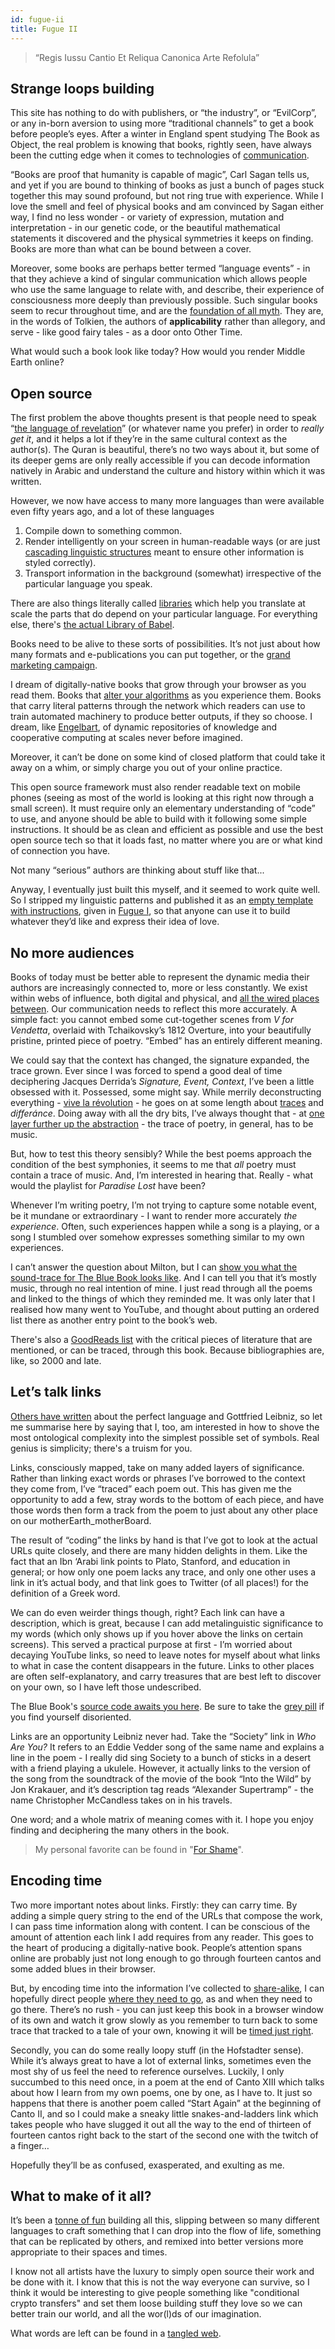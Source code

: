 ```yaml
---
id: fugue-ii
title: Fugue II
---
```


>“Regis Iussu Cantio Et Reliqua Canonica Arte Refolula”


## Strange loops building

This site has nothing to do with publishers, or “the industry”, or “EvilCorp”, or any in-born aversion to using more “traditional channels” to get a book before people’s eyes. After a winter in England spent studying The Book as Object, the real problem is knowing that books, rightly seen, have always been the cutting edge when it comes to technologies of [communication](http://lab404.com/misc/ltdinc.pdf).

“Books are proof that humanity is capable of magic”, Carl Sagan tells us, and yet if you are bound to thinking of books as just a bunch of pages stuck together this may sound profound, but not ring true with experience. While I love the smell and feel of physical books and am convinced by Sagan either way, I find no less wonder - or variety of expression, mutation and interpretation - in our genetic code, or the beautiful mathematical statements it discovered and the physical symmetries it keeps on finding. Books are more than what can be bound between a cover.

Moreover, some books are perhaps better termed “language events” - in that they achieve a kind of singular communication which allows people who use the same language to relate with, and describe, their experience of consciousness more deeply than previously possible. Such singular books seem to recur throughout time, and are the [foundation of all myth](https://twitter.com/cryptowanderer/status/1126860487969447936). They are, in the words of Tolkien, the authors of **applicability** rather than allegory, and serve - like good fairy tales - as a door onto Other Time.

What would such a book look like today? How would you render Middle Earth online?


## Open source

The first problem the above thoughts present is that people need to speak “[the language of revelation](https://xkcd.com/224/)” (or whatever name you prefer) in order to _really get it_, and it helps a lot if they’re in the same cultural context as the author(s). The Quran is beautiful, there’s no two ways about it, but some of its deeper gems are only really accessible if you can decode information natively in Arabic and understand the culture and history within which it was written.

However, we now have access to many more languages than were available even fifty years ago, and a lot of these languages

1. Compile down to something common.
2. Render intelligently on your screen in human-readable ways (or are just [cascading linguistic structures](https://en.wikipedia.org/wiki/Cascading_Style_Sheets) meant to ensure other information is styled correctly).
3. Transport information in the background (somewhat) irrespective of the particular language you speak.

There are also things literally called [libraries](https://www.i18next.com/) which help you translate at scale the parts that do depend on your particular language. For everything else, there's [the actual Library of Babel](http://libraryofbabel.info/). 

Books need to be alive to these sorts of possibilities. It’s not just about how many formats and e-publications you can put together, or the [grand marketing campaign](https://jsomers.net/DFW_TV.pdf). 

I dream of digitally-native books that grow through your browser as you read them. Books that [alter your algorithms](https://www.goodreads.com/book/show/25666050-algorithms-to-live-by) as you experience them. Books that carry literal patterns through the network which readers can use to train automated machinery to produce better outputs, if they so choose. I dream, like [Engelbart](https://www.youtube.com/watch?v=fhEh3tEL1V4 "The Mother of All Demos"), of dynamic repositories of knowledge and cooperative computing at scales never before imagined.

Moreover, it can’t be done on some kind of closed platform that could take it away on a whim, or simply charge you out of your online practice. 

This open source framework must also render readable text on mobile phones (seeing as most of the world is looking at this right now through a small screen). It must require only an elementary understanding of “code” to use, and anyone should be able to build with it following some simple instructions. It should be as clean and efficient as possible and use the best open source tech so that it loads fast, no matter where you are or what kind of connection you have.

Not many “serious” authors are thinking about stuff like that...

Anyway, I eventually just built this myself, and it seemed to work quite well. So I stripped my linguistic patterns and published it as an [empty template with instructions](https://github.com/andytudhope/proofoflove), given in [Fugue I](../fugue-i/), so that anyone can use it to build whatever they’d like and express their idea of love.

## No more audiences

Books of today must be better able to represent the dynamic media their authors are increasingly connected to, more or less constantly. We exist within webs of influence, both digital and physical, and [all the wired places between](https://www.wired.com/1996/12/ffglass/). Our communication needs to reflect this more accurately. A simple fact: you cannot embed some cut-together scenes from _V for Vendetta_, overlaid with Tchaikovsky’s 1812 Overture, into your beautifully pristine, printed piece of poetry. “Embed” has an entirely different meaning.

We could say that the context has changed, the signature expanded, the trace grown. Ever since I was forced to spend a good deal of time deciphering Jacques Derrida’s _Signature, Event, Context_, I’ve been a little obsessed with it. Possessed, some might say. While merrily deconstructing everything - [vive la révolution](https://youtu.be/gpDbvlAI_A0?t=100) - he goes on at some length about [traces](https://twitter.com/cryptowanderer/status/1134017760466481153) and _differánce_. Doing away with all the dry bits, I’ve always thought that - at [one layer further up the abstraction](http://worrydream.com/LadderOfAbstraction/) - the trace of poetry, in general, has to be music.

But, how to test this theory sensibly? While the best poems approach the condition of the best symphonies, it seems to me that _all_ poetry must contain a trace of music. And, I’m interested in hearing that. Really - what would the playlist for _Paradise Lost_ have been?

Whenever I’m writing poetry, I’m not trying to capture some notable event, be it mundane or extraordinary - I want to render more accurately _the experience_. Often, such experiences happen while a song is a playing, or a song I stumbled over somehow expresses something similar to my own experiences. 

I can’t answer the question about Milton, but I can [show you what the sound-trace for The Blue Book looks like](https://www.youtube.com/playlist?list=PL5ClmaG2tnPNgqWDBGCWAQxD0sYpbfPRK). And I can tell you that it’s mostly music, through no real intention of mine. I just read through all the poems and linked to the things of which they reminded me. It was only later that I realised how many went to YouTube, and thought about putting an ordered list there as another entry point to the book’s web.

There's also a [GoodReads list](https://www.goodreads.com/review/list/98176865-andy-tudhope?utf8=%E2%9C%93&shelf=the-blue-book&utf8=%E2%9C%93&title=andy-tudhope&sort=date_pub&order=d&per_page=50) with the critical pieces of literature that are mentioned, or can be traced, through this book. Because bibliographies are, like, so 2000 and late.


## Let’s talk links

[Others have written](https://inference-review.com/article/the-perfect-language) about the perfect language and Gottfried Leibniz, so let me summarise here by saying that I, too, am interested in how to shove the most ontological complexity into the simplest possible set of symbols. Real genius is simplicity; there's a truism for you.

Links, consciously mapped, take on many added layers of significance. Rather than linking exact words or phrases I’ve borrowed to the context they come from, I’ve “traced” each poem out. This has given me the opportunity to add a few, stray words to the bottom of each piece, and have those words then form a track from the poem to just about any other place on our motherEarth_motherBoard. 

The result of “coding” the links by hand is that I’ve got to look at the actual URLs quite closely, and there are many hidden delights in them. Like the fact that an Ibn ‘Arabi link points to Plato, Stanford, and education in general; or how only one poem lacks any trace, and only one other uses a link in it’s actual body, and that link goes to Twitter (of all places!) for the definition of a Greek word.

We can do even weirder things though, right? Each link can have a description, which is great, because I can add metalinguistic significance to my words (which only shows up if you hover above the links on certain screens). This served a practical purpose at first - I’m worried about decaying YouTube links, so need to leave notes for myself about what links to what in case the content disappears in the future. Links to other places are often self-explanatory, and carry treasures that are best left to discover on your own, so I have left those undescribed. 

The Blue Book's [source code awaits you here](https://github.com/andytudhope/thebluebook/tree/book/source/ "Dive in!"). Be sure to take the [grey pill](https://breakingsmart.substack.com/p/the-internet-is-one-big-grey-pill) if you find yourself disoriented.

Links are an opportunity Leibniz never had. Take the “Society” link in _Who Are You?_ It refers to an Eddie Vedder song of the same name and explains a line in the poem - I really did sing Society to a bunch of sticks in a desert with a friend playing a ukulele. However, it actually links to the version of the song from the soundtrack of the movie of the book “Into the Wild” by Jon Krakauer, and it’s description tag reads “Alexander Supertramp” - the name Christopher McCandless takes on in his travels. 

One word; and a whole matrix of meaning comes with it.  I hope you enjoy finding and deciphering the many others in the book.

> My personal favorite can be found in "[For Shame](https://www.youtube.com/watch?v=D3S81X8JBZQ "Just like this")".


## Encoding time

Two more important notes about links. Firstly: they can carry time. By adding a simple query string to the end of the URLs that compose the work, I can pass time information along with content. I can be conscious of the amount of attention each link I add requires from any reader. This goes to the heart of producing a digitally-native book. People’s attention spans online are probably just not long enough to go through fourteen cantos and some added blues in their browser.

But, by encoding time into the information I’ve collected to [share-alike](http://www.aaronsw.com/), I can hopefully direct people [where they need to go](https://www.youtube.com/watch?v=9vz06QO3UkQ "The internet's own boy"), as and when they need to go there. There’s no rush - you can just keep this book in a browser window of its own and watch it grow slowly as you remember to turn back to some trace that tracked to a tale of your own, knowing it will be [timed just right](../canto-v/timing.html).

Secondly, you can do some really loopy stuff (in the Hofstadter sense). While it’s always great to have a lot of external links, sometimes even the most shy of us feel the need to reference ourselves. Luckily, I only succumbed to this need once, in a poem at the end of Canto XIII which talks about how I learn from my own poems, one by one, as I have to. It just so happens that there is another poem called “Start Again” at the beginning of Canto II, and so I could make a sneaky little snakes-and-ladders link which takes people who have slugged it out all the way to the end of thirteen of fourteen cantos right back to the start of the second one with the twitch of a finger…

Hopefully they’ll be as confused, exasperated, and exulting  as me.


## What to make of it all?

It’s been a [tonne of fun](https://www.youtube.com/watch?v=OkpdMKZBlP8 "Troy and Abed in the morning") building all this, slipping between so many different languages to craft something that I can drop into the flow of life, something  that can be replicated by others, and remixed into better versions more appropriate to their spaces and times.

I know not all artists have the luxury to simply open source their work and be done with it. I know that this is not the way everyone can survive, so I think it would be interesting to give people something like "conditional crypto transfers" and set them loose building stuff they love so we can better train our world, and all the wor(l)ds of our imagination.

What words are left can be found in a [tangled web](../tangled-web/).